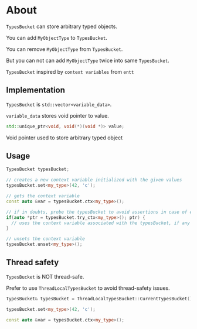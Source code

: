 # About

`TypesBucket` can store arbitrary typed objects.

You can add `MyObjectType` to `TypesBucket`.

You can remove `MyObjectType` from `TypesBucket`.

But you can not can add `MyObjectType` twice into same `TypesBucket`.

`TypesBucket` inspired by `context variables` from `entt`

## Implementation

`TypesBucket` is `std::vector<variable_data>`.

`variable_data` stores void pointer to value.

```cpp
std::unique_ptr<void, void(*)(void *)> value;
```

Void pointer used to store arbitrary typed object

## Usage

```cpp
TypesBucket typesBucket;

// creates a new context variable initialized with the given values
typesBucket.set<my_type>(42, 'c');

// gets the context variable
const auto &var = typesBucket.ctx<my_type>();

// if in doubts, probe the typesBucket to avoid assertions in case of errors
if(auto *ptr = typesBucket.try_ctx<my_type>(); ptr) {
  // uses the context variable associated with the typesBucket, if any
}

// unsets the context variable
typesBucket.unset<my_type>();
```

## Thread safety

`TypesBucket` is NOT thread-safe.

Prefer to use `ThreadLocalTypesBucket` to avoid thread-safety issues.

```cpp
TypesBucket& typesBucket = ThreadLocalTypesBucket::CurrentTypesBucket();

typesBucket.set<my_type>(42, 'c');

const auto &var = typesBucket.ctx<my_type>();
```
